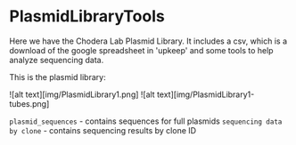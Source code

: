 # PlasmidLibraryTools

Here we have the Chodera Lab Plasmid Library. It includes a csv, which is a download of the google spreadsheet in 'upkeep' and some tools to help analyze sequencing data.

This is the plasmid library:

![alt text][img/PlasmidLibrary1.png]
![alt text][img/PlasmidLibrary1-tubes.png]

`plasmid_sequences` - contains sequences for full plasmids 
`sequencing data by clone` - contains sequencing results by clone ID
